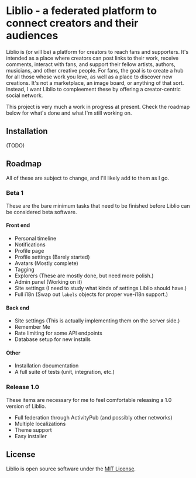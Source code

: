 # Liblio - a federated platform to connect creators and their audiences

Liblio is (or will be) a platform for creators to reach fans and supporters. It's intended as a place where creators can post links to their work, receive comments, interact with fans, and support their fellow artists, authors, musicians, and other creative people. For fans, the goal is to create a hub for all those whose work you love, as well as a place to discover new creations. It's not a marketplace, an image board, or anything of that sort. Instead, I want Liblio to compleement these by offering a creator-centric social network.

This project is very much a work in progress at present. Check the roadmap below for what's done and what I'm still working on.

## Installation

(TODO)

## Roadmap

All of these are subject to change, and I'll likely add to them as I go.

### Beta 1

These are the bare minimum tasks that need to be finished before Liblio can be considered beta software.

#### Front end

* Personal timeline
* Notifications
* Profile page
* Profile settings (Barely started)
* Avatars (Mostly complete)
* Tagging
* Explorers (These are mostly done, but need more polish.)
* Admin panel (Working on it)
* Site settings (I need to study what kinds of settings Liblio should have.)
* Full i18n (Swap out `labels` objects for proper vue-i18n support.)

#### Back end

* Site settings (This is actually implementing them on the server side.)
* Remember Me
* Rate limiting for some API endpoints
* Database setup for new installs

#### Other

* Installation documentation
* A full suite of tests (unit, integration, etc.)

### Release 1.0

These items are necessary for me to feel comfortable releasing a 1.0 version of Liblio.

* Full federation through ActivityPub (and possibly other networks)
* Multiple localizations
* Theme support
* Easy installer

## License

Liblio is open source software under the [MIT License](LICENSE).